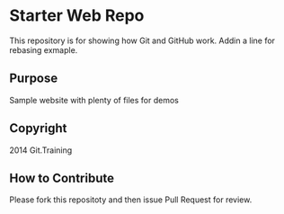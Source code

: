 # Starter Web Repo

This repository is for showing how Git and GitHub work. Addin a line for rebasing exmaple.

## Purpose

Sample website with plenty of files for demos

## Copyright

2014 Git.Training

## How to Contribute

Please fork this repositoty and then issue Pull Request for review.
